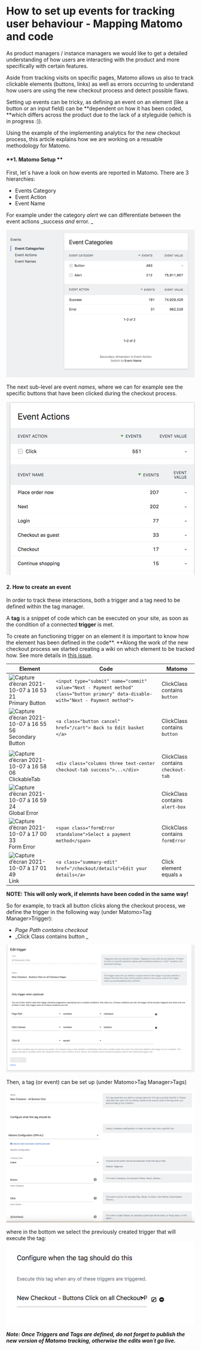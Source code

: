 # How to set up events for tracking user behaviour - Mapping Matomo and code

As product managers / instance managers we would like to get a detailed understanding of how users are interacting with the product and more specifically with certain features.

Aside from tracking visits on specific pages, Matomo allows us also to track clickable elements (buttons, links) as well as errors occurring to understand how users are using the new checkout process and detect possible flaws.

Setting up events can be tricky, as defining an event on an element (like a button or an input field) can be **dependent on how it has been coded, **which differs across the product due to the lack of a styleguide (which is in progress :)).

Using the example of the implementing analytics for the new checkout process, this article explains how we are working on a resuable methodology for Matomo.

#### **1. Matomo Setup **

First, let´s have a look on how events are reported in Matomo. There are 3 hierarchies:

* Events Category
* Event Action 
* Event Name

For example under the category _alert_ we can differentiate between the event actions _success _and_ error. _

![](<../.gitbook/assets/image (14).png>)

The next sub-level are event _names_, where we can for example see the specific buttons that have been clicked during the checkout process.

![](<../.gitbook/assets/image (17).png>)

#### **2. How to create an event**

In order to track these interactions, both a trigger and a tag need to be defined within the tag manager.

A **tag** is a snippet of code which can be executed on your site, as soon as the condition of a connected **trigger** is met.

To create an functioning trigger on an element it is important to know how the element has been defined in the code**. **Along the work of the new checkout process we started creating a wiki on which element to be tracked how. See more details in [this issue](https://app.zenhub.com/workspaces/dev-pipe-54b840c6a249c8781446d4b2/issues/openfoodfoundation/openfoodnetwork/8214).



| Element                                                                                                                                                         | Code                                                                                                                                 | Matomo                             |
| --------------------------------------------------------------------------------------------------------------------------------------------------------------- | ------------------------------------------------------------------------------------------------------------------------------------ | ---------------------------------- |
| ![Capture d’écran 2021-10-07 à 16 53 21](https://user-images.githubusercontent.com/296452/136409674-225eb0e8-aa76-4acf-bb0d-c4a899c11e26.png)Primary Button   | `<input type="submit" name="commit" value="Next - Payment method" class="button primary" data-disable-with="Next - Payment method">` | ClickClass contains `button`       |
| ![Capture d’écran 2021-10-07 à 16 55 56](https://user-images.githubusercontent.com/296452/136410125-d446f574-11bc-4759-bfd3-590c10e54531.png)Secondary Button | `<a class="button cancel" href="/cart"> Back to Edit basket </a>`                                                                    | ClickClass contains `button`       |
|                                                                                                                                                                 |                                                                                                                                      |                                    |
| ![Capture d’écran 2021-10-07 à 16 58 06](https://user-images.githubusercontent.com/296452/136410565-a9855683-57b9-4dc5-91d3-56c5455a61dd.png)ClickableTab     | `<div class="columns three text-center checkout-tab success">...</div>`                                                              | ClickClass contains `checkout-tab` |
| ![Capture d’écran 2021-10-07 à 16 59 24](https://user-images.githubusercontent.com/296452/136410798-07933f6b-e458-4279-87d6-4ad8b54f862e.png) Global Error    |                                                                                                                                      | ClickClass contains `alert-box`    |
| ![Capture d’écran 2021-10-07 à 17 00 33](https://user-images.githubusercontent.com/296452/136411029-1e9f3f1c-d763-4fe9-a34d-f68c1c2bec92.png)Form Error       | `<span class="formError standalone">Select a payment method</span>`                                                                  | ClickClass contains `formError`    |
| ![Capture d’écran 2021-10-07 à 17 01 49](https://user-images.githubusercontent.com/296452/136411250-aa50faa3-e320-46d2-97bd-b462ce7ccbd2.png) Link            | `<a class="summary-edit" href="/checkout/details">Edit your details</a>`                                                             | Click element equals `a`           |

**NOTE: This will only work, if elemnts have been coded in the same way!**

So for example, to track all button clicks along the checkout process, we define the trigger in the following way (under Matomo>Tag Manager>Trigger):

* _Page Path contains checkout_
* _Click Class contains button _

 

![](<../.gitbook/assets/image (16).png>)

Then, a tag (or event) can be set up (under Matomo>Tag Manager>Tags)

![](<../.gitbook/assets/image (15).png>)

where in the bottom we select the previously created trigger that will execute the tag: ![](<../.gitbook/assets/image (13).png>)

_**Note: Once Triggers and Tags are defined, do not forget to publish the new version of Matomo tracking, otherwise the edits won´t go live.**_
